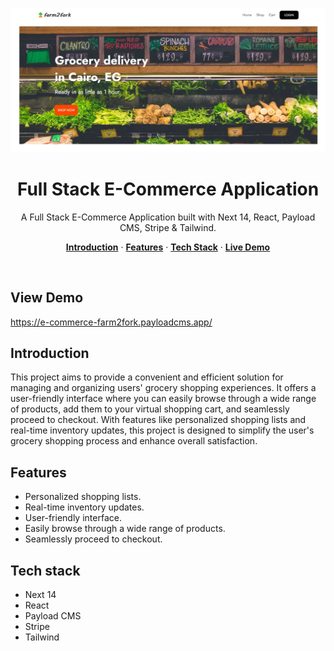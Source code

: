 
<p align="center">
    <img alt="typing test screenshot" src="https://github.com/Vargriym/ee-commerce/blob/main/header.jpg">
    <h1 align="center">Full Stack E-Commerce Application</h1>
  </a>
</p>

<p align="center">
  A Full Stack E-Commerce Application built with Next 14, React, Payload CMS, Stripe & Tailwind.
</p>

<p align="center">
  <a href="#Introduction"><strong>Introduction</strong></a> ·
    <a href="#Features"><strong>Features</strong></a> ·
  <a href="#Tech-Stack"><strong>Tech Stack</strong></a> ·
    <a href="#View-Demo"><strong>Live Demo</strong></a>

  
</p>

<br/>

## View Demo
https://e-commerce-farm2fork.payloadcms.app/

<!-- ABOUT THE PROJECT -->

## Introduction

This project aims to provide a convenient and efficient solution for managing and organizing users' grocery shopping experiences.
It offers a user-friendly interface where you can easily browse through a wide range of products, add them to your virtual shopping cart, and seamlessly proceed to checkout. With features like personalized shopping lists and real-time inventory updates, this project is designed to simplify the user's grocery shopping process and enhance overall satisfaction. 
## Features

- Personalized shopping lists.
- Real-time inventory updates.
- User-friendly interface.
- Easily browse through a wide range of products.
- Seamlessly proceed to checkout.

## Tech stack
- Next 14
- React
- Payload CMS
- Stripe
- Tailwind
